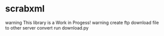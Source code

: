 # scrabxml

warning This library is a Work in Progess! warning
create ftp 
download file to other server
convert
run download.py
